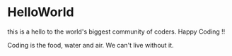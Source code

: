 # HelloWorld
this is a hello to the world's biggest community of coders.  Happy Coding !!


Coding is the food, water and air. We can't live without it.

